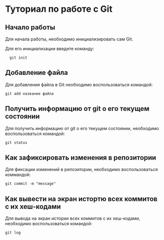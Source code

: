 # Туториал по работе с Git

## Начало работы

Для начала работы, необходимо инициализировать сам Git.

Для его инициализации введите команду:

```
  git init
```

## Добавление файла

Для добавления файла в Git необходимо воспользоваться командой:

```
git add название файла
```

## Получить информацию от git о его текущем состоянии

Для получить информацию от git о его текущем состоянии, необходимо воспользоваться командой: 

```
git status
```

## Как зафиксировать изменения в репозитории

Для фиксации изменений в репозитории, необходимо воспользоваться коммандой:
```
git commit -m "message"
```

## Как вывести на экран истортю всех коммитов с их хеш-кодами

Для вывода на экран истории всех коммитов с их хеш-кодами, необходимо воспользоваться командой:
```
git log
```

## 